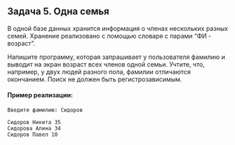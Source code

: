 ## Задача 5. Одна семья
В одной базе данных хранится информация о членах нескольких разных семей. Хранение реализовано с помощью словаря с парами “ФИ - возраст”.

Напишите программу, которая запрашивает у пользователя фамилию и выводит на экран возраст всех членов одной семьи. 
Учтите, что, например, у двух людей разного пола, фамилии отличаются окончанием. Поиск не должен быть регистрозависимым.

#### Пример реализации:
```
Введите фамилию: Сидоров

Сидоров Никита 35
Сидорова Алина 34
Сидоров Павел 10
```
